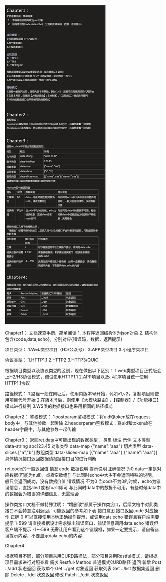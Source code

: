 ![img.png](img_1.png)

Chapter1：
文档速查手册，简单阅读
	1. 本程序返回结构体为json对象
	2. 结构体包含{code,data,echo}，分别对应{错误码，数据，返回提示}


项目类型：
1.Web类型项目（H5/公众号）
2.APP类型项目
3.小程序类项目

协议类型：
1.HTTP1.1
2.HTTP2
3.HTTP3/QUIC

根据项目类型以及协议类型的区别，现在做出以下区别：
1.web类型项目正式版会上H2/H3协议模式，调试使用HTTP1.1
2.APP项目以及小程序项目统一使用HTTP1.1协议

路径模式：
1.路径一般在网址后，使用内版本号开始，例如v1,v2，复制项目则使用项目代号开始
2.在版本号后，则使用【大模块路由】/【控制器】/【功能接口】模式进行排列
3.WS类的数据接口也采用相同的路径模式



Chapter2：
鉴权模式：
1.postparam鉴权模式：将uid和token放在request-body中，与其他参数一起传输
2.headerparam鉴权模式：将uid和token放在header字段中，与其他参数一起传输



Chapter3：
返回ret.data中可能出现的数据类型：
类型	标注	示例
文本类型	data-string	abc123.45
对象类型	data-map	{"name":"aaa"}
切片类型	data-slices	["a","b"]
数组类型	data-slices-map	[{"name":"aaa"},{"name":"aaa"}]
具体情况接口返回数据请根据接口目的进行判断

ret.code的一般返回值
情况	code	数据说明	提示说明
正确情况	为0	data一定是对应数据(可能为null)，或者空数组[]	与此同时echo中大多不会返回特殊的说明，一般只会返回成功，没有数据价值
错误情况	不为0	当code不为0的时候，echo为错误信息，直接alert或者toast即可	与此同时data中的数据不可用，有些时候data中的数据会为错误的详细信息，无需理会

操作类接口文档不做特殊注明：
“增删改”都属于操作类接口，后续文档中对此类接口不会特意注明返回，可能返回的参考如下表
接口意图	接口返回code	对应操作
正确	0	可以直接使用本地正确操作提示，或调用data.echo
错误且客户端需要提示	1-599	请直接根据设计需求弹出错误窗口，错误信息调用data.echo
错误但客户端不提示	-1~-599	无需让用户看到这个错误框，如果一定要提示，请自备错误提示内容，不要显示data.echo的内容


Chapter4:

根据项目不同，部分项目采用CURD路径法，部分项目采用Restful模式，请根据项目需求进行对照查看
需求	Restful-Method	普通模式CURD路径	返回
新增	Post	../add	状态返回
获取单个	Get	../get	对象返回
获取列表	Get	../list	数据集返回
删除	Delete	../del	状态返回
修改	Patch	../edit	状态返回


